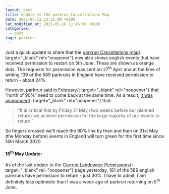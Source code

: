 ```yaml
---
layout: post
title: Update to the parkrun Cancellations Map
date: 2021-05-12 12:25:00 +0100
lat_modified_at: 2021-05-18 11:46:00 +0100
categories:
  - post
tags: parkrun
---
```

Just a quick update to share that the [parkrun Cancellations map](https://josh.me.uk/parkrun-cancellations/){: target="_blank" rel="noopener"} now also shows english events that have received permission to restart on 5th June. These are shown as orange dots. The requests for permission was sent on 27<sup>th</sup> April and at the time of writing 139 of the 589 parkruns in England have received permission to return - about 24%.

However, parkrun [said in February](https://blog.parkrun.com/uk/2021/02/26/restarting-parkrun-in-england/){: target="_blank" rel="noopener"} that “north of 90%” need to come back at the same time. As a result, [it was announced](https://blog.parkrun.com/uk/2021/04/30/uk-update-30-april/){: target="_blank" rel="noopener"} that:

> “It is critical that by Friday 21 May (two weeks before our planned return) we achieve permission for the large majority of our events to return.”

So fingers crossed we’ll reach the 90% line by then and then on 31st May (the Monday before) events in England will turn green for the first time since 14th March 2020.

#### 18<sup>th</sup> May Update:

As of the last update to the [Current Landowner Permissions](https://blog.parkrun.com/uk/2021/04/30/current-landowner-permissions/){: target="_blank" rel="noopener"}&nbsp;page yesterday, 181 of the 589 english parkruns have permission to return - just 30%. I have to admit, I am definitely less optimistic than I was a week ago of parkrun returning on 5<sup>th</sup> June.
